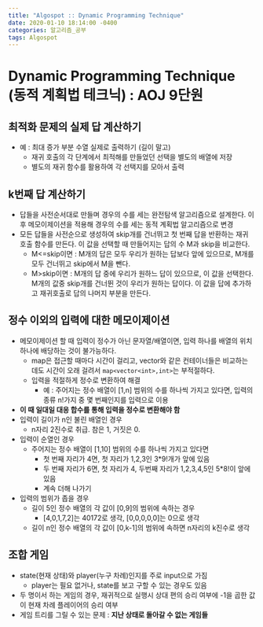 ```yaml
---
title: "Algospot :: Dynamic Programming Technique"
date: 2020-01-10 18:14:00 -0400
categories: 알고리즘_공부 
tags: Algospot
---
```


# Dynamic Programming Technique (동적 계획법 테크닉) : AOJ 9단원  
## 최적화 문제의 실제 답 계산하기
- 예 : 최대 증가 부분 수열 실제로 출력하기 (길이 말고)
  - 재귀 호출의 각 단계에서 최적해를 만들었던 선택을 별도의 배열에 저장
  - 별도의 재귀 함수를 활용하여 각 선택지를 모아서 출력 
## k번째 답 계산하기
- 답들을 사전순서대로 만들며 경우의 수를 세는 완전탐색 알고리즘으로 설계한다. 이후 메모이제이션을 적용해 경우의 수를 세는 동적 계획법 알고리즘으로 변경
- 모든 답들을 사전순으로 생성하여 skip개를 건너뛰고 첫 번째 답을 반환하는 재귀 호출 함수를 만든다. 이 값을 선택할 때 만들어지는 답의 수 M과 skip을 비교한다.
  - M<=skip이면 : M개의 답은 모두 우리가 원하는 답보다 앞에 있으므로, M개를 모두 건너뛰고 skip에서 M을 뺀다.
  - M>skip이면 : M개의 답 중에 우리가 원하느 답이 있으므로, 이 값을 선택한다. M개의 값중 skip개를 건너뛴 것이 우리가 원하는 답이다. 이 값을 답에 추가하고 재귀호출로 답의 나머지 부분을 만든다.
## 정수 이외의 입력에 대한 메모이제이션
- 메모이제이션 할 때 입력이 정수가 아닌 문자열/배열이면, 입력 하나를 배열의 위치 하나에 배당하는 것이 불가능하다.
  - map은 접근할 때마다 시간이 걸리고, vector와 같은 컨테이너들은 비교하는 데도 시간이 오래 걸려서 `map<vector<int>,int>`는 부적절하다.
  - 입력을 적절하게 정수로 변환하여 해결
    - 예 : 주어지는 정수 배열이 [1,n] 범위의 수를 하나씩 가지고 있다면, 입력의 종류 n!가지 중 몇 번째인지를 입력으로 이용
- **이 때 일대일 대응 합수를 통해 입력을 정수로 변환해야 함**
- 입력이 길이가 n인 불린 배열인 경우
  - n자리 2진수로 취급. 참은 1, 거짓은 0.
- 입력이 순열인 경우
  - 주어지는 정수 배열이 [1,10] 범위의 수를 하나씩 가지고 있다면
    - 첫 번째 자리가 4면, 첫 자리가 1,2,3인 3*9!개가 앞에 있음
    - 두 번째 자리가 6면, 첫 자리가 4, 두번째 자리가 1,2,3,4,5인 5*8!이 앞에 있음
    - 계속 더해 나가기
- 입력의 범위가 좁을 경우
  - 길이 5인 정수 배열의 각 값이 [0,9]의 범위에 속하는 경우
    - [4,0,1,7,2]는 40172로 생각, [0,0,0,0,0]는 0으로 생각
  - 길이 n인 정수 배열의 각 값이 [0,k-1]의 범위에 속하면 n자리의 k진수로 생각
## 조합 게임
- state(현재 상태)와 player(누구 차례)인지를 주로 input으로 가짐
  - player는 필요 없거나, state를 보고 구할 수 있는 경우도 있음
- 두 명이서 하는 게임의 경우, 재귀적으로 실행시 상대 편의 승리 여부에 -1을 곱한 값이 현재 차례 플레이어의 승리 여부
- 게임 트리를 그릴 수 있는 문제 : **지난 상태로 돌아갈 수 없는 게임들**
